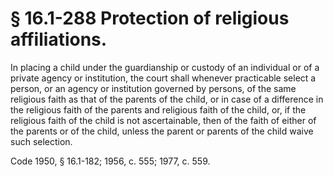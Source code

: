 # § 16.1-288 Protection of religious affiliations.

<p>In placing a child under the guardianship or custody of an individual or of a private agency or institution, the court shall whenever practicable select a person, or an agency or institution governed by persons, of the same religious faith as that of the parents of the child, or in case of a difference in the religious faith of the parents and religious faith of the child, or, if the religious faith of the child is not ascertainable, then of the faith of either of the parents or of the child, unless the parent or parents of the child waive such selection.</p><p>Code 1950, § 16.1-182; 1956, c. 555; 1977, c. 559.</p>